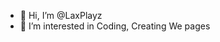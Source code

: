 - 👋 Hi, I’m @LaxPlayz
- 👀 I’m interested in Coding, Creating We pages

<!---
LaxPlayz/LaxPlayz is a ✨ special ✨ repository because its `README.md` (this file) appears on your GitHub profile.
You can click the Preview link to take a look at your changes.
--->
